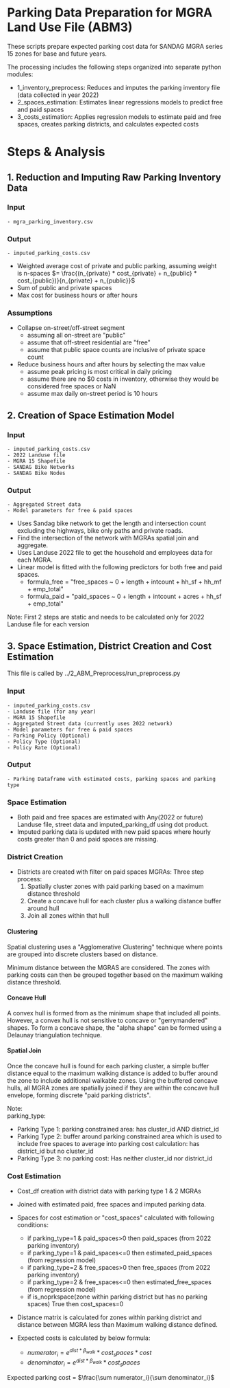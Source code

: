 # Parking Data Preparation for MGRA Land Use File (ABM3)
These scripts prepare expected parking cost data for SANDAG MGRA series 15 zones for base and future years. 

The processing includes the following steps organized into separate python modules:
- 1_inventory_preprocess: Reduces and imputes the parking inventory file (data collected in year 2022)
- 2_spaces_estimation: Estimates linear regressions models to predict free and paid spaces
- 3_costs_estimation: Applies regression models to estimate paid and free spaces, creates parking districts, and calculates expected costs

# Steps & Analysis

## 1. Reduction and Imputing Raw Parking Inventory Data

### Input
    - mgra_parking_inventory.csv

### Output
    - imputed_parking_costs.csv

- Weighted average cost of private and public parking, assuming weight is n-spaces $= \frac{(n_{private} * cost_{private} + n_{public} * cost_{public})}{n_{private} + n_{public}}$
- Sum of public and private spaces
- Max cost for business hours or after hours

### Assumptions
- Collapse on-street/off-street segment
  - assuming all on-street are "public"
  - assume that off-street residential are "free" 
  - assume that public space counts are inclusive of private space count
- Reduce business hours and after hours by selecting the max value
  - assume peak pricing is most critical in daily pricing
  - assume there are no $0 costs in inventory, otherwise they would be considered free spaces or NaN
  - assume max daily on-street period is 10 hours

## 2. Creation of Space Estimation Model

### Input
    - imputed_parking_costs.csv
    - 2022 Landuse file
    - MGRA 15 Shapefile
    - SANDAG Bike Networks
    - SANDAG Bike Nodes

### Output
    - Aggregated Street data
    - Model parameters for free & paid spaces

- Uses Sandag bike network to get the length and intersection count excluding the highways, bike only paths and private roads.
- Find the intersection of the network with MGRAs spatial join and aggregate.
- Uses Landuse 2022 file to get the household and employees data for each MGRA.
- Linear model is fitted with the following predictors for both free and paid spaces.
    - formula_free = "free_spaces ~ 0 + length + intcount + hh_sf + hh_mf + emp_total"
    - formula_paid = "paid_spaces ~ 0 + length + intcount + acres + hh_sf + emp_total"

Note: First 2 steps are static and needs to be calculated only for 2022 Landuse file for each version

## 3. Space Estimation, District Creation and Cost Estimation
This file is called by ../2_ABM_Preprocess/run_preprocess.py

### Input
    - imputed_parking_costs.csv
    - Landuse file (for any year)
    - MGRA 15 Shapefile
    - Aggregated Street data (currently uses 2022 network)
    - Model parameters for free & paid spaces
    - Parking Policy (Optional)
    - Policy Type (Optional)
    - Policy Rate (Optional)

### Output
    - Parking Dataframe with estimated costs, parking spaces and parking type

### Space Estimation
- Both paid and free spaces are estimated with Any(2022 or future) Landuse file, street data and imputed_parking_df using dot product.
- Imputed parking data is updated with new paid spaces where hourly costs greater than 0 and paid spaces are missing.

### District Creation
- Districts are created with filter on paid spaces MGRAs:
    Three step process:
    1. Spatially cluster zones with paid parking based on a maximum distance threshold
    2. Create a concave hull for each cluster plus a walking distance buffer around hull
    3. Join all zones within that hull

#### Clustering
Spatial clustering uses a "Agglomerative Clustering" technique where points are grouped into discrete clusters based on distance.

Minimum distance between the MGRAS are considered. The zones with parking costs can then be grouped together based on the maximum walking distance threshold.

#### Concave Hull
A convex hull is formed from as the minimum shape that included all points. However, a convex hull is not sensitive to concave or "gerrymandered" shapes. To form a concave shape, the "alpha shape" can be formed using a Delaunay triangulation technique. 

#### Spatial Join
Once the concave hull is found for each parking cluster, a simple buffer distance equal to the maximum walking distance is added to buffer around the zone to include additional walkable zones. Using the buffered concave hulls, all MGRA zones are spatially joined if they are within the concave hull envelope, forming discrete "paid parking districts".

Note:<br>
parking_type:
- Parking Type 1: parking constrained area: has cluster_id AND district_id
- Parking Type 2: buffer around parking constrained area which is used to include free spaces to average into parking cost calculation: has district_id but no cluster_id
- Parking Type 3: no parking cost: Has neither cluster_id nor district_id
    
### Cost Estimation

- Cost_df creation with district data with parking type 1 & 2 MGRAs
- Joined with estimated paid, free spaces and imputed parking data.
- Spaces for cost estimation or "cost_spaces" calculated with following conditions:
    - if parking_type=1 & paid_spaces>0 then paid_spaces (from 2022 parking inventory)
    - if parking_type=1 & paid_spaces<=0 then estimated_paid_spaces (from regression model)
    - if parking_type=2 & free_spaces>0 then free_spaces (from 2022 parking inventory)
    - if parking_type=2 & free_spaces<=0 then estimated_free_spaces (from regression model)
    - if is_noprkspace(zone within parking district but has no parking spaces) True then cost_spaces=0

- Distance matrix is calculated for zones within parking district and distance between MGRA less than Maximum walking distance defined.
- Expected costs is calculated by below formula:
    - $numerator_i = e^{dist * \beta_{walk}} * cost_spaces * cost$
    - $denominator_i = e^{dist * \beta_{walk}} * cost_spaces$

Expected parking cost = $\frac{\sum numerator_i}{\sum denominator_i}$

